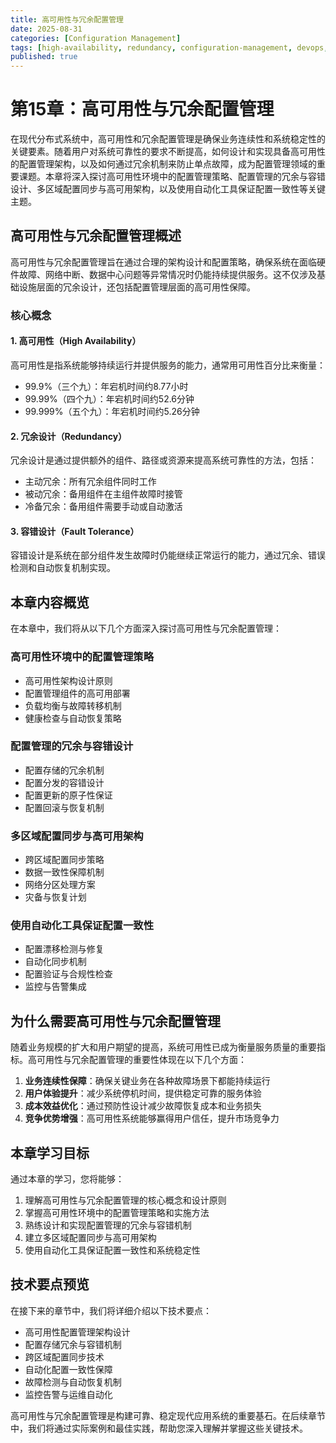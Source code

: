 ```yaml
---
title: 高可用性与冗余配置管理
date: 2025-08-31
categories: [Configuration Management]
tags: [high-availability, redundancy, configuration-management, devops, best-practices]
published: true
---
```


# 第15章：高可用性与冗余配置管理

在现代分布式系统中，高可用性和冗余配置管理是确保业务连续性和系统稳定性的关键要素。随着用户对系统可靠性的要求不断提高，如何设计和实现具备高可用性的配置管理架构，以及如何通过冗余机制来防止单点故障，成为配置管理领域的重要课题。本章将深入探讨高可用性环境中的配置管理策略、配置管理的冗余与容错设计、多区域配置同步与高可用架构，以及使用自动化工具保证配置一致性等关键主题。

## 高可用性与冗余配置管理概述

高可用性与冗余配置管理旨在通过合理的架构设计和配置策略，确保系统在面临硬件故障、网络中断、数据中心问题等异常情况时仍能持续提供服务。这不仅涉及基础设施层面的冗余设计，还包括配置管理层面的高可用性保障。

### 核心概念

#### 1. 高可用性（High Availability）
高可用性是指系统能够持续运行并提供服务的能力，通常用可用性百分比来衡量：
- 99.9%（三个九）：年宕机时间约8.77小时
- 99.99%（四个九）：年宕机时间约52.6分钟
- 99.999%（五个九）：年宕机时间约5.26分钟

#### 2. 冗余设计（Redundancy）
冗余设计是通过提供额外的组件、路径或资源来提高系统可靠性的方法，包括：
- 主动冗余：所有冗余组件同时工作
- 被动冗余：备用组件在主组件故障时接管
- 冷备冗余：备用组件需要手动或自动激活

#### 3. 容错设计（Fault Tolerance）
容错设计是系统在部分组件发生故障时仍能继续正常运行的能力，通过冗余、错误检测和自动恢复机制实现。

## 本章内容概览

在本章中，我们将从以下几个方面深入探讨高可用性与冗余配置管理：

### 高可用性环境中的配置管理策略
- 高可用性架构设计原则
- 配置管理组件的高可用部署
- 负载均衡与故障转移机制
- 健康检查与自动恢复策略

### 配置管理的冗余与容错设计
- 配置存储的冗余机制
- 配置分发的容错设计
- 配置更新的原子性保证
- 配置回滚与恢复机制

### 多区域配置同步与高可用架构
- 跨区域配置同步策略
- 数据一致性保障机制
- 网络分区处理方案
- 灾备与恢复计划

### 使用自动化工具保证配置一致性
- 配置漂移检测与修复
- 自动化同步机制
- 配置验证与合规性检查
- 监控与告警集成

## 为什么需要高可用性与冗余配置管理

随着业务规模的扩大和用户期望的提高，系统可用性已成为衡量服务质量的重要指标。高可用性与冗余配置管理的重要性体现在以下几个方面：

1. **业务连续性保障**：确保关键业务在各种故障场景下都能持续运行
2. **用户体验提升**：减少系统停机时间，提供稳定可靠的服务体验
3. **成本效益优化**：通过预防性设计减少故障恢复成本和业务损失
4. **竞争优势增强**：高可用性系统能够赢得用户信任，提升市场竞争力

## 本章学习目标

通过本章的学习，您将能够：

1. 理解高可用性与冗余配置管理的核心概念和设计原则
2. 掌握高可用性环境中的配置管理策略和实施方法
3. 熟练设计和实现配置管理的冗余与容错机制
4. 建立多区域配置同步与高可用架构
5. 使用自动化工具保证配置一致性和系统稳定性

## 技术要点预览

在接下来的章节中，我们将详细介绍以下技术要点：

- 高可用性配置管理架构设计
- 配置存储冗余与容错机制
- 跨区域配置同步技术
- 自动化配置一致性保障
- 故障检测与自动恢复机制
- 监控告警与运维自动化

高可用性与冗余配置管理是构建可靠、稳定现代应用系统的重要基石。在后续章节中，我们将通过实际案例和最佳实践，帮助您深入理解并掌握这些关键技术。